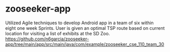# zooseeker-app
Utilized Agile techniques to develop Android app in a team of six within eight one week Sprints. User is given an optimal TSP route based on current location for visiting a list of exhibits at the SD Zoo.
https://github.com/n6garcia/zooseeker-app/tree/main/app/src/main/java/com/example/zooseeker_cse_110_team_30
